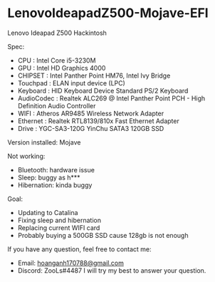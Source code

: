 # LenovoIdeapadZ500-Mojave-EFI

Lenovo Ideapad Z500 Hackintosh

Spec:
- CPU :                 Intel Core i5-3230M
- GPU :                 Intel HD Graphics 4000
- CHIPSET :             Intel Panther Point HM76, Intel Ivy Bridge
- Touchpad :            ELAN input device (LPC)
- Keyboard :            HID Keyboard Device
  	                    Standard PS/2 Keyboard
- AudioCodec :          Realtek ALC269 @ Intel Panther Point PCH - High Definition Audio Controller
- WIFI :               	Atheros AR9485 Wireless Network Adapter
- Ethernet :            Realtek RTL8139/810x Fast Ethernet Adapter
- Drive :               YGC-SA3-120G YinChu SATA3 120GB SSD

Version installed: Mojave

Not working:
- Bluetooth: hardware issue
- Sleep: buggy as h***
- Hibernation: kinda buggy

Goal:
- Updating to Catalina
- Fixing sleep and hibernation
- Replacing current WIFI card
- Probably buying a 500GB SSD cause 128gb is not enough

If you have any question, feel free to contact me:
- Email: hoanganh170788@gmail.com
- Discord: ZooLs#4487
I will try my best to answer your question.
